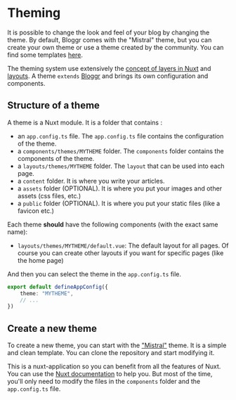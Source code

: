 # Theming 

It is possible to change the look and feel of your blog by changing the theme. By default, Bloggr comes with the "Mistral" theme, but you can create your own theme or use a theme created by the community. You can find some templates [here](https://bloggr.eventuallycoding.com/#templates).

The theming system use extensively the [concept of layers in Nuxt](https://nuxt.com/docs/examples/advanced/config-extends) and [layouts](https://nuxt.com/docs/guide/directory-structure/layouts). A theme `extends` [Bloggr](https://github.com/hlassiege/bloggr) and brings its own configuration and components. 

## Structure of a theme

A theme is a Nuxt module. It is a folder that contains :
- an `app.config.ts` file. The `app.config.ts` file contains the configuration of the theme. 
- a `components/themes/MYTHEME` folder. The `components` folder contains the components of the theme.
- a `layouts/themes/MYTHEME` folder. The `layout` that can be used into each page. 
- a `content` folder. It is where you write your articles.
- a `assets` folder (OPTIONAL). It is where you put your images and other assets (css files, etc.)
- a `public` folder (OPTIONAL). It is where you put your static files (like a favicon etc.)

Each theme **should** have the following components (with the exact same name):

- `layouts/themes/MYTHEME/default.vue`: The default layout for all pages. Of course you can create other layouts if you want for specific pages (like the home page)

And then you can select the theme in the `app.config.ts` file.

```typescript
export default defineAppConfig({
    theme: "MYTHEME",
    // ...
})
```

## Create a new theme

To create a new theme, you can start with the ["Mistral"](https://github.com/hlassiege/bloggr-mistral) theme. It is a simple and clean template. You can clone the repository and start modifying it.

This is a nuxt-application so you can benefit from all the features of Nuxt. You can use the [Nuxt documentation](https://nuxt.com/) to help you. But most of the time, you'll only need to modify the files in the `components` folder and the `app.config.ts` file.


